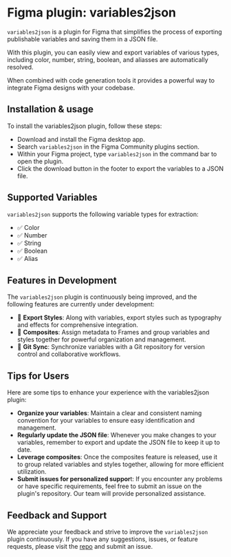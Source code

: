 
# Figma plugin: variables2json
`variables2json` is a plugin for Figma that simplifies the process of exporting publishable variables and saving them in a JSON file. 

With this plugin, you can easily view and export variables of various types, including color, number, string, boolean, and aliasses are automatically resolved. 

When combined with code generation tools it provides a powerful way to integrate Figma designs with your codebase.

## Installation & usage
To install the variables2json plugin, follow these steps:

- Download and install the Figma desktop app.
- Search `variables2json` in the Figma Community plugins section.
- Within your Figma project, type `variables2json` in the command bar to open the plugin.
- Click the download button in the footer to export the variables to a JSON file.

## Supported Variables
`variables2json` supports the following variable types for extraction:
- ✅ Color 
- ✅ Number
- ✅ String 
- ✅ Boolean
- ✅ Alias

## Features in Development
The `variables2json` plugin is continuously being improved, and the following features are currently under development:

- 🚧 <b>Export Styles</b>: Along with variables, export styles such as typography and effects for comprehensive integration.
- 🚧 <b>Composites</b>: Assign metadata to Frames and group variables and styles together for powerful organization and management.
- 🚧 <b>Git Sync</b>: Synchronize variables with a Git repository for version control and collaborative workflows.

## Tips for Users
Here are some tips to enhance your experience with the variables2json plugin:

- <b>Organize your variables</b>: Maintain a clear and consistent naming convention for your variables to ensure easy identification and management.
- <b>Regularly update the JSON file</b>: Whenever you make changes to your variables, remember to export and update the JSON file to keep it up to date.
- <b>Leverage composites</b>: Once the composites feature is released, use it to group related variables and styles together, allowing for more efficient utilization.
- <b>Submit issues for personalized suppor</b>t: If you encounter any problems or have specific requirements, feel free to submit an issue on the plugin's repository. Our team will provide personalized assistance.

## Feedback and Support
We appreciate your feedback and strive to improve the `variables2json` plugin continuously. If you have any suggestions, issues, or feature requests, please visit the [repo](https://github.com/mark-nicepants/variables2json-docs) and submit an issue.